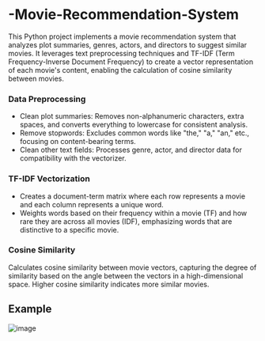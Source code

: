 # -Movie-Recommendation-System

This Python project implements a movie recommendation system that analyzes plot summaries, genres, actors, and directors to suggest similar movies. It leverages text preprocessing techniques and TF-IDF (Term Frequency-Inverse Document Frequency) to create a vector representation of each movie's content, enabling the calculation of cosine similarity between movies.

### Data Preprocessing
- Clean plot summaries: Removes non-alphanumeric characters, extra spaces, and converts everything to lowercase for consistent analysis.
- Remove stopwords: Excludes common words like "the," "a," "an," etc., focusing on content-bearing terms.
- Clean other text fields: Processes genre, actor, and director data for compatibility with the vectorizer.

### TF-IDF Vectorization
- Creates a document-term matrix where each row represents a movie and each column represents a unique word.
- Weights words based on their frequency within a movie (TF) and how rare they are across all movies (IDF), emphasizing words that are distinctive to a specific movie.

### Cosine Similarity
Calculates cosine similarity between movie vectors, capturing the degree of similarity based on the angle between the vectors in a high-dimensional space.
Higher cosine similarity indicates more similar movies.


## Example 
![image](https://github.com/KshitijSohoni/-Movie-Recommendation-System/assets/108518838/a0c35074-b51f-44a0-83db-d5070f05e0ea)

  
